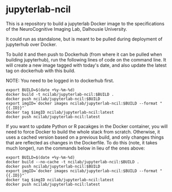 # jupyterlab-ncil

This is a repository to build a jupyterlab Docker image to the specifications of the NeuroCognitive Imaging Lab, Dalhousie University. 

It could run as standalone, but is meant to be pulled during deployment of jupyterhub over Docker.

To build it and then push to Dockerhub (from where it can be pulled when building jupyterhub), run the following lines of code on the command line. It will create a new image tagged with today's date, and also update the latest tag on dockerhub with this build.

NOTE: You need to be logged in to dockerhub first.

```
export BUILD=$(date +%y-%m-%d)
docker build -t ncilab/jupyterlab-ncil:$BUILD .
docker push ncilab/jupyterlab-ncil:$BUILD
export imgID=`docker images ncilab/jupyterlab-ncil:$BUILD --format "{{.ID}}"`
docker tag $imgID ncilab/jupyterlab-ncil:latest
docker push ncilab/jupyterlab-ncil:latest
```

If you want to update Python or R pacakges in the Docker container, you will need to force Docker to build the whole stack from scratch. Otherwise, it uses a cached version based on a previous build, and only changes things that are reflected as changes in the Dockerfile. To do this (note, it takes much longer), run the commands below in lieu of the ones above:

```
export BUILD=$(date +%y-%m-%d)
docker build --no-cache -t ncilab/jupyterlab-ncil:$BUILD .
docker push ncilab/jupyterlab-ncil:$BUILD
export imgID=`docker images ncilab/jupyterlab-ncil:$BUILD --format "{{.ID}}"`
docker tag $imgID ncilab/jupyterlab-ncil:latest
docker push ncilab/jupyterlab-ncil:latest
```